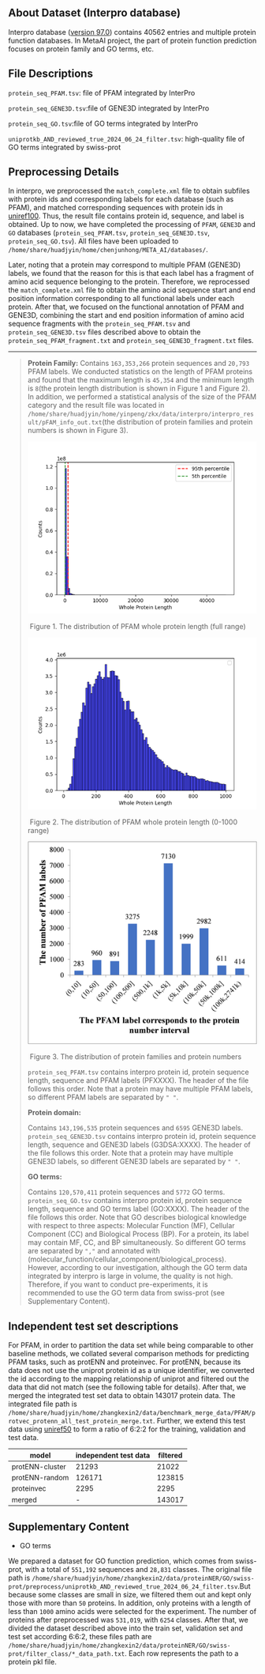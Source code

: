 ## About Dataset (Interpro database)

Interpro database ([version 97.0](https://ftp.ebi.ac.uk/pub/databases/interpro/current_release/)) contains 40562 entries and multiple protein function databases. In MetaAI project, the part of protein function prediction focuses on protein family and GO terms, etc.

## **File Descriptions**

`protein_seq_PFAM.tsv`: file of PFAM integrated by InterPro

`protein_seq_GENE3D.tsv`:file of GENE3D integrated by InterPro

`protein_seq_GO.tsv`:file of GO terms integrated by InterPro

`uniprotkb_AND_reviewed_true_2024_06_24_filter.tsv`: high-quality file of GO terms integrated by swiss-prot

## **Preprocessing Details**

 In interpro, we preprocessed the `match_complete.xml` file to obtain subfiles with protein ids and corresponding labels for each database (such as PFAM), and matched corresponding sequences with protein ids in [uniref100](https://ftp.uniprot.org/pub/databases/uniprot/uniref/uniref100/Uniref100.fasta.gz). Thus, the result file contains protein id, sequence, and label is obtained. Up to now, we have completed the processing of `PFAM`, `GENE3D` and `GO` databases (`protein_seq_PFAM.tsv`, `protein_seq_GENE3D.tsv`, `protein_seq_GO.tsv`). All files have been uploaded to `/home/share/huadjyin/home/chenjunhong/META_AI/databases/`.



Later, noting that a protein may correspond to multiple PFAM (GENE3D) labels, we found that the reason for this is that each label has a
fragment of amino acid sequence belonging to the protein. Therefore, we reprocessed the `match_complete.xml` file to obtain the 
amino acid sequence start and end position information corresponding to all functional labels under each protein. After that, 
we focused on the functional annotation of PFAM and GENE3D, combining the start and end position information of amino 
acid sequence fragments with the `protein_seq_PFAM.tsv` and `protein_seq_GENE3D.tsv` files 
described above to obtain the `protein_seq_PFAM_fragment.txt` and `protein_seq_GENE3D_fragment.txt` files.

---
> **Protein Family:**
> Contains `163,353,266` protein sequences and `20,793` PFAM labels. We conducted statistics on the length of PFAM proteins and found that the maximum length is `45,354` and the minimum length is `8`(the protein length distribution is shown in Figure 1 and  Figure 2). In addition, we performed a statistical analysis of the size of the PFAM category and the result file was located in `/home/share/huadjyin/home/yinpeng/zkx/data/interpro/interpro_result/pFAM_info_out.txt`(the distribution of protein families and protein numbers is shown in Figure 3).
>
> <img src="figs/PFAM_whole_length_protein_all.png">
>
> ​                                                                               Figure 1. The distribution of PFAM whole protein length (full range)
>
> <img src="figs/PFAM_whole_length_protein_1000.png">
>
> ​                                                                        Figure 2. The distribution of PFAM whole protein length (0-1000 range)
>
> <img src="figs/PFAM_protein_numbers.png">
>
> ​                                                                                         Figure 3. The distribution of protein families and protein numbers
>
> `protein_seq_PFAM.tsv` contains interpro protein id, protein sequence length, sequence and PFAM labels (PFXXXX).
> The header of the file follows this order. Note that a protein may have multiple PFAM labels, so different PFAM labels are separated by `" "`.            
>
> **Protein domain:**    
>
> Contains `143,196,535` protein sequences and `6595` GENE3D labels.         
> `protein_seq_GENE3D.tsv` contains interpro protein id, protein sequence length, sequence and GENE3D labels (G3DSA:XXXX). 
> The header of the file follows this order. Note that a protein may have multiple GENE3D labels, so different GENE3D labels are separated by `" "`.      
>
> **GO terms:**     
>
> Contains `120,570,411` protein sequences and `5772` GO terms.    
> `protein_seq_GO.tsv` contains interpro protein id, protein sequence length, sequence and GO terms label (GO:XXXX).
> The header of the file follows this order. Note that GO describes biological knowledge with respect to three aspects: Molecular Function (MF),
> Cellular Component (CC) and Biological Process (BP). For a protein, its label may contain MF, CC, and BP simultaneously.
> So different GO terms are separated by `","` and annotated with (molecular_function/cellular_component/biological_process). However, according to our investigation, although the GO term data integrated by interpro is large in volume, the quality is not high. Therefore, if you want to conduct pre-experiments, it is recommended to use the GO term data from swiss-prot (see Supplementary Content).

## **Independent test set description**s

For PFAM, in order to partition the data set while being comparable to other baseline methods, we collated several comparison methods for predicting PFAM tasks, such as protENN and proteinvec. For protENN, because its data does not use the uniprot protein id as a unique identifier, we converted the id according to the mapping relationship of uniprot and filtered out the data that did not match (see the following table for details). After that, we merged the integrated test set data to obtain 143017 protein data. The integrated file path is `/home/share/huadjyin/home/zhangkexin2/data/benchmark_merge_data/PFAM/protvec_protenn_all_test_protein_merge.txt`. Further, we extend this test data using [uniref50](https://www.uniprot.org/uniref?query=*&facets=identity%3A0.5) to form a ratio of 6:2:2 for the training, validation and test data.

| model           | independent test data | filtered |
| --------------- | --------------------- | -------- |
| protENN-cluster | 21293                 | 21022    |
| protENN-random  | 126171                | 123815   |
| proteinvec      | 2295                  | 2295     |
| merged          | -                     | 143017   |

## **Supplementary Content**

* GO terms

We prepared a dataset for GO function prediction, which comes from swiss-prot, with a total of `551,192` sequences and `28,831` classes. The original file path is `/home/share/huadjyin/home/zhangkexin2/data/proteinNER/GO/swiss-prot/preprocess/uniprotkb_AND_reviewed_true_2024_06_24_filter.tsv`.But because some classes are small in size, we filtered them out and kept only those with more than `50` proteins. In addition, only proteins with a length of less than `1000` amino acids were selected for the experiment. The number of proteins after preprocessed was `531,019`, with `6254` classes. After that, we divided the dataset described above into the train set, validation set and test set according 6:6:2, these files path are `/home/share/huadjyin/home/zhangkexin2/data/proteinNER/GO/swiss-prot/filter_class/*_data_path.txt`. Each row represents the path to a protein pkl file.





